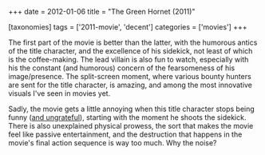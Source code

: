 +++
date = 2012-01-06
title = "The Green Hornet (2011)"

[taxonomies]
tags = ['2011-movie', 'decent']
categories = ['movies']
+++

The first part of the movie is better than the latter, with the humorous
antics of the title character, and the excellence of his sidekick, not
least of which is the coffee-making. The lead villain is also fun to
watch, especially with his the constant (and humorous) concern of the
fearsomeness of his image/presence. The split-screen moment, where
various bounty hunters are sent for the title character, is amazing, and
among the most innovative visuals I've seen in movies yet.

Sadly, the movie gets a little annoying when this title character stops
being funny ([and ungrateful]), starting with the moment he shoots the
sidekick. There is also unexplained physical prowess, the sort that
makes the movie feel like passive entertainment, and the destruction
that happens in the movie's final action sequence is way too much. Why
the noise?

  [and ungrateful]: http://tshepang.net/unforgiving-characters-are-annoying

